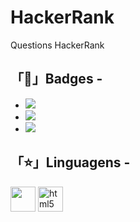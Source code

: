 # HackerRank
Questions HackerRank

## 「🌟」Badges -
* <img src="https://img.shields.io/badge/M%C3%A9dia%20Final%3A-brown ❲⭐⭐❳-brown?labelColor=brown&label=30 days of coding:&message=Bronze ❲⭐⭐❳">
* <img src="https://img.shields.io/badge/M%C3%A9dia%20Final%3A-Silver ❲⭐⭐⭐❳-silver?labelColor=silver&label=Problem solving:&message=Silver ❲⭐⭐⭐❳">
* <img src="https://img.shields.io/badge/M%C3%A9dia%20Final%3A-Silver ❲⭐⭐⭐❳-silver?labelColor=silver&label=C language:&message=Silver ❲⭐⭐⭐❳">

## 「⭐」Linguagens -

<p>
  <img src="https://cdn.jsdelivr.net/gh/devicons/devicon/icons/c/c-plain.svg" width="40" height="40"/>
  <img src="https://cdn.jsdelivr.net/gh/devicons/devicon/icons/csharp/csharp-plain.svg" alt="html5" width="40" height="40"/>
 </p>
 

